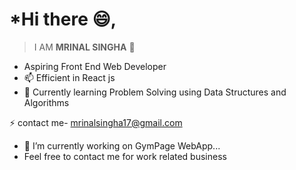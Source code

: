 # *Hi there 😄,

> I AM **MRINAL SINGHA** 👋

-  Aspiring Front End Web Developer 
-  📫 Efficient in React js 
- 🌱 Currently learning Problem Solving using Data Structures and Algorithms


 ⚡ contact me- mrinalsingha17@gmail.com
- 🔭 I’m currently working on  GymPage WebApp...
- Feel free to contact me for work related business






<!--
**Mrinal-xx-Singha/Mrinal-xx-Singha** is a ✨ _special_ ✨ repository because its `README.md` (this file) appears on your GitHub profile.

Here are some ideas to get you started:

- 🔭 I’m currently working on  Mchat App...
- 🌱 I’m currently learning ...
- 👯 I’m looking to collaborate on ...
- 🤔 I’m looking for help with ...
- 💬 Ask me about ...
- 📫 How to reach me: ...
- 😄 Pronouns: ...
- ⚡ Fun fact: ...
-->
